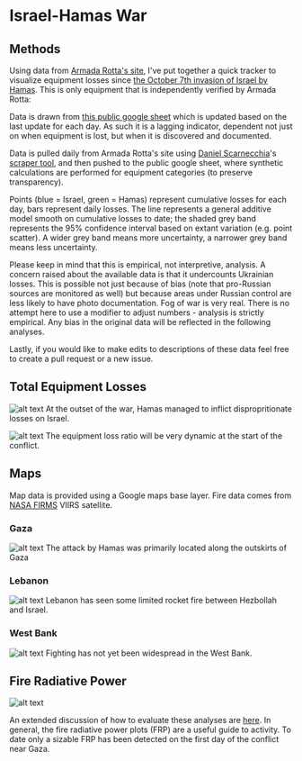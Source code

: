 # Israel-Hamas War

## Methods
Using data from [Armada Rotta's site](https://armadarotta.blogspot.com/2023/10/israel-at-war-tracking-equipment-losses.html), I've put together a quick tracker to visualize equipment losses since [the October 7th invasion of Israel by Hamas](https://en.wikipedia.org/wiki/2023_Israel–Hamas_war). This is only equipment that is independently verified by Armada Rotta:

Data is drawn from [this public google sheet](https://docs.google.com/spreadsheets/d/1uxCivR-Dc7AiBUNKOWEarmb4zaoA11kEgSAt8vO1zUs/edit?usp=sharing) which is updated based on the last update for each day. As such it is a lagging indicator, dependent not just on when equipment is lost, but when it is discovered and documented. 

Data is pulled daily from Armada Rotta's site using [Daniel Scarnecchia](https://github.com/scarnecchia)'s [scraper tool](https://github.com/scarnecchia/scrape_oryx), and then pushed to the public google sheet, where synthetic calculations are performed for equipment categories (to preserve transparency). 

Points (blue = Israel, green = Hamas) represent cumulative losses for each day, bars represent daily losses. The line represents a general additive model smooth on cumulative losses to date; the shaded grey band represents the 95% confidence interval based on extant variation (e.g. point scatter). A wider grey band means more uncertainty, a narrower grey band means less uncertainty. 

Please keep in mind that this is empirical, not interpretive, analysis. A concern raised about the available data is that it undercounts Ukrainian losses. This is possible not just because of bias (note that pro-Russian sources are monitored as well) but because areas under Russian control are less likely to have photo documentation. Fog of war is very real. There is no attempt here to use a modifier to adjust numbers - analysis is strictly empirical. Any bias in the original data will be reflected in the following analyses.

Lastly, if you would like to make edits to descriptions of these data feel free to create a pull request or a new issue. 



## Total Equipment Losses
![alt text](https://raw.githubusercontent.com/leedrake5/Israel-Hamas/master/Plots/current_total.jpg?)
At the outset of the war, Hamas managed to inflict dispropritionate losses on Israel.

![alt text](https://raw.githubusercontent.com/leedrake5/Israel-Hamas/master/Plots/current_ratio.jpg?)
The equipment loss ratio will be very dynamic at the start of the conflict.

## Maps
Map data is provided using a Google maps base layer. Fire data comes from [NASA FIRMS](https://firms.modaps.eosdis.nasa.gov) VIIRS satellite.  

### Gaza
![alt text](https://raw.githubusercontent.com/leedrake5/Israel-Hamas/master/Maps/gaza_map.jpg?)
The attack by Hamas was primarily located along the outskirts of Gaza

### Lebanon
![alt text](https://raw.githubusercontent.com/leedrake5/Israel-Hamas/master/Maps/lebanon_map.jpg?)
Lebanon has seen some limited rocket fire between Hezbollah and Israel.

### West Bank
![alt text](https://raw.githubusercontent.com/leedrake5/Israel-Hamas/master/Maps/westbank_map.jpg?)
Fighting has not yet been widespread in the West Bank.

## Fire Radiative Power
![alt text](https://raw.githubusercontent.com/leedrake5/Israel-Hamas/master/Plots/region_firms_summary_plot.jpg?)

An extended discussion of how to evaluate these analyses are [here](https://bleedrake.medium.com/what-does-satellite-infrared-data-tell-us-about-the-evolving-russian-strategy-in-its-ukraine-99672ae8e4cd). In general, the fire radiative power plots (FRP) are a useful guide to activity. To date only a sizable FRP has been detected on the first day of the conflict near Gaza.

